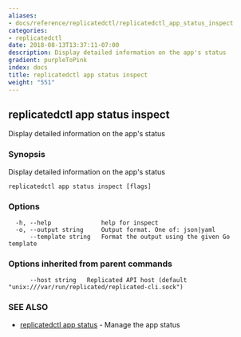 ```yaml
---
aliases:
- docs/reference/replicatedctl/replicatedctl_app_status_inspect
categories:
- replicatedctl
date: 2018-08-13T13:37:11-07:00
description: Display detailed information on the app's status
gradient: purpleToPink
index: docs
title: replicatedctl app status inspect
weight: "551"
---
```


## replicatedctl app status inspect

Display detailed information on the app's status

### Synopsis

Display detailed information on the app's status

```
replicatedctl app status inspect [flags]
```

### Options

```
  -h, --help              help for inspect
  -o, --output string     Output format. One of: json|yaml
      --template string   Format the output using the given Go template
```

### Options inherited from parent commands

```
      --host string   Replicated API host (default "unix:///var/run/replicated/replicated-cli.sock")
```

### SEE ALSO

* [replicatedctl app status](/api/replicatedctl/replicatedctl_app_status/)	 - Manage the app status

